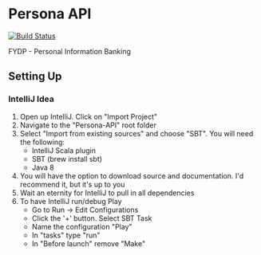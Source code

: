 Persona API
===========

[![Build Status](https://travis-ci.org/TeamPersona/Persona-API.svg?branch=master)](https://travis-ci.org/TeamPersona/Persona-API)

FYDP - Personal Information Banking

Setting Up
----------

### IntelliJ Idea
1. Open up IntelliJ.  Click on "Import Project"
2. Navigate to the "Persona-API" root folder
3. Select "Import from existing sources" and choose "SBT".  You will need the following:
    * IntelliJ Scala plugin
    * SBT (brew install sbt)
    * Java 8
4. You will have the option to download source and documentation.  I'd recommend it, but it's up to you
5. Wait an eternity for IntelliJ to pull in all dependencies
6. To have IntelliJ run/debug Play
    * Go to Run -> Edit Configurations
    * Click the '+' button.  Select SBT Task
    * Name the configuration "Play"
    * In "tasks" type "run"
    * In "Before launch" remove "Make"